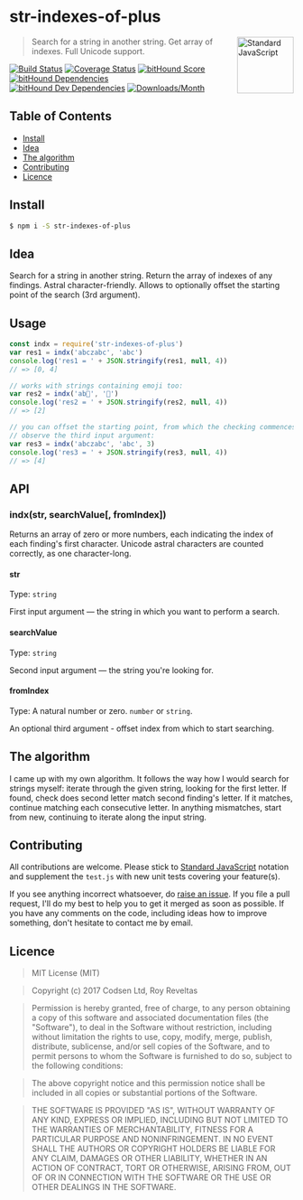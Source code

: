 # str-indexes-of-plus

<a href="https://github.com/feross/standard" style="float: right; padding: 0 0 20px 20px;"><img src="https://cdn.rawgit.com/feross/standard/master/sticker.svg" alt="Standard JavaScript" width="100" align="right"></a>

> Search for a string in another string. Get array of indexes. Full Unicode support.

[![Build Status][travis-img]][travis-url]
[![Coverage Status][cov-img]][cov-url]
[![bitHound Score][bithound-img]][bithound-url]
[![bitHound Dependencies][deps-img]][deps-url]
[![bitHound Dev Dependencies][dev-img]][dev-url]
[![Downloads/Month][downloads-img]][downloads-url]

## Table of Contents

<!-- START doctoc generated TOC please keep comment here to allow auto update -->
<!-- DON'T EDIT THIS SECTION, INSTEAD RE-RUN doctoc TO UPDATE -->


- [Install](#install)
- [Idea](#idea)
- [The algorithm](#the-algorithm)
- [Contributing](#contributing)
- [Licence](#licence)

<!-- END doctoc generated TOC please keep comment here to allow auto update -->

## Install

```bash
$ npm i -S str-indexes-of-plus
```

## Idea

Search for a string in another string. Return the array of indexes of any findings. Astral character-friendly. Allows to optionally offset the starting point of the search (3rd argument).

## Usage

```js
const indx = require('str-indexes-of-plus')
var res1 = indx('abczabc', 'abc')
console.log('res1 = ' + JSON.stringify(res1, null, 4))
// => [0, 4]

// works with strings containing emoji too:
var res2 = indx('ab🦄', '🦄')
console.log('res2 = ' + JSON.stringify(res2, null, 4))
// => [2]

// you can offset the starting point, from which the checking commences.
// observe the third input argument:
var res3 = indx('abczabc', 'abc', 3)
console.log('res3 = ' + JSON.stringify(res3, null, 4))
// => [4]
```

## API

### indx(str, searchValue\[, fromIndex])

Returns an array of zero or more numbers, each indicating the index of each finding's first character. Unicode astral characters are counted correctly, as one character-long.

#### str

Type: `string`

First input argument — the string in which you want to perform a search.

#### searchValue

Type: `string`

Second input argument — the string you're looking for.

#### fromIndex

Type: A natural number or zero. `number` or `string`.

An optional third argument - offset index from which to start searching.

## The algorithm

I came up with my own algorithm. It follows the way how I would search for strings myself: iterate through the given string, looking for the first letter. If found, check does second letter match second finding's letter. If it matches, continue matching each consecutive letter. In anything mismatches, start from new, continuing to iterate along the input string.

## Contributing

All contributions are welcome. Please stick to [Standard JavaScript](https://github.com/feross/standard) notation and supplement the `test.js` with new unit tests covering your feature(s).

If you see anything incorrect whatsoever, do [raise an issue](https://github.com/code-and-send/str-indexes-of-plus/issues). If you file a pull request, I'll do my best to help you to get it merged as soon as possible. If you have any comments on the code, including ideas how to improve something, don't hesitate to contact me by email.

## Licence

> MIT License (MIT)

> Copyright (c) 2017 Codsen Ltd, Roy Reveltas

> Permission is hereby granted, free of charge, to any person obtaining a copy
of this software and associated documentation files (the "Software"), to deal
in the Software without restriction, including without limitation the rights
to use, copy, modify, merge, publish, distribute, sublicense, and/or sell
copies of the Software, and to permit persons to whom the Software is
furnished to do so, subject to the following conditions:

> The above copyright notice and this permission notice shall be included in all
copies or substantial portions of the Software.

> THE SOFTWARE IS PROVIDED "AS IS", WITHOUT WARRANTY OF ANY KIND, EXPRESS OR
IMPLIED, INCLUDING BUT NOT LIMITED TO THE WARRANTIES OF MERCHANTABILITY,
FITNESS FOR A PARTICULAR PURPOSE AND NONINFRINGEMENT. IN NO EVENT SHALL THE
AUTHORS OR COPYRIGHT HOLDERS BE LIABLE FOR ANY CLAIM, DAMAGES OR OTHER
LIABILITY, WHETHER IN AN ACTION OF CONTRACT, TORT OR OTHERWISE, ARISING FROM,
OUT OF OR IN CONNECTION WITH THE SOFTWARE OR THE USE OR OTHER DEALINGS IN THE
SOFTWARE.

[travis-img]: https://travis-ci.org/code-and-send/str-indexes-of-plus.svg?branch=master
[travis-url]: https://travis-ci.org/code-and-send/str-indexes-of-plus

[cov-img]: https://coveralls.io/repos/github/code-and-send/str-indexes-of-plus/badge.svg?branch=master
[cov-url]: https://coveralls.io/github/code-and-send/str-indexes-of-plus?branch=master

[bithound-img]: https://www.bithound.io/github/code-and-send/str-indexes-of-plus/badges/score.svg
[bithound-url]: https://www.bithound.io/github/code-and-send/str-indexes-of-plus

[deps-img]: https://www.bithound.io/github/code-and-send/str-indexes-of-plus/badges/dependencies.svg
[deps-url]: https://www.bithound.io/github/code-and-send/str-indexes-of-plus/master/dependencies/npm

[dev-img]: https://www.bithound.io/github/code-and-send/str-indexes-of-plus/badges/devDependencies.svg
[dev-url]: https://www.bithound.io/github/code-and-send/str-indexes-of-plus/master/dependencies/npm

[downloads-img]: https://img.shields.io/npm/dm/str-indexes-of-plus.svg
[downloads-url]: https://www.npmjs.com/package/str-indexes-of-plus

